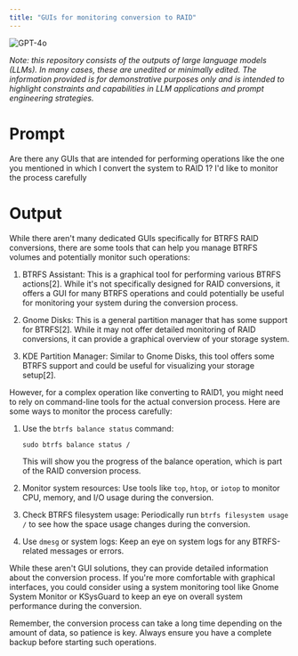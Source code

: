 ```yaml
---
title: "GUIs for monitoring conversion to RAID"
---
```

![GPT-4o](https://img.shields.io/badge/GPT--4o-3333FF?style=for-the-badge&logo=openai&logoColor=white)



*Note: this repository consists of the outputs of large language models (LLMs). In many cases, these are unedited or minimally edited. The information provided is for demonstrative purposes only and is intended to highlight constraints and capabilities in LLM applications and prompt engineering strategies.*


# Prompt

Are there any GUIs that are intended for performing operations like the one you mentioned in which I convert the system to RAID 1? I'd like to monitor the process carefully

# Output

While there aren't many dedicated GUIs specifically for BTRFS RAID conversions, there are some tools that can help you manage BTRFS volumes and potentially monitor such operations:

1. BTRFS Assistant:
This is a graphical tool for performing various BTRFS actions[2]. While it's not specifically designed for RAID conversions, it offers a GUI for many BTRFS operations and could potentially be useful for monitoring your system during the conversion process.

2. Gnome Disks:
This is a general partition manager that has some support for BTRFS[2]. While it may not offer detailed monitoring of RAID conversions, it can provide a graphical overview of your storage system.

3. KDE Partition Manager:
Similar to Gnome Disks, this tool offers some BTRFS support and could be useful for visualizing your storage setup[2].

However, for a complex operation like converting to RAID1, you might need to rely on command-line tools for the actual conversion process. Here are some ways to monitor the process carefully:

1. Use the `btrfs balance status` command:
   ```
   sudo btrfs balance status /
   ```
   This will show you the progress of the balance operation, which is part of the RAID conversion process.

2. Monitor system resources:
   Use tools like `top`, `htop`, or `iotop` to monitor CPU, memory, and I/O usage during the conversion.

3. Check BTRFS filesystem usage:
   Periodically run `btrfs filesystem usage /` to see how the space usage changes during the conversion.

4. Use `dmesg` or system logs:
   Keep an eye on system logs for any BTRFS-related messages or errors.

While these aren't GUI solutions, they can provide detailed information about the conversion process. If you're more comfortable with graphical interfaces, you could consider using a system monitoring tool like Gnome System Monitor or KSysGuard to keep an eye on overall system performance during the conversion.

Remember, the conversion process can take a long time depending on the amount of data, so patience is key. Always ensure you have a complete backup before starting such operations.
 
